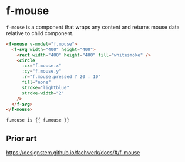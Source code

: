 # f-mouse

`f-mouse` is a component that wraps any content and returns mouse data relative to child component.

```md
<f-mouse v-model="f.mouse">
  <f-svg width="400" height="400">
    <rect width="400" height="400" fill="whitesmoke" />
    <circle
      :cx="f.mouse.x"
      :cy="f.mouse.y"
      :r="f.mouse.pressed ? 20 : 10"
      fill="none"
      stroke="lightblue"
      stroke-width="2"
    />
  </f-svg>
</f-mouse>

f.mouse is {{ f.mouse }}
```

## Prior art

https://designstem.github.io/fachwerk/docs/#/f-mouse
